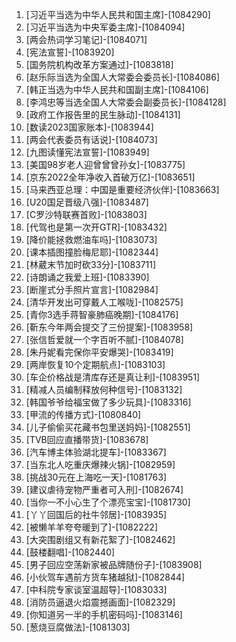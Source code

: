 
1. [习近平当选为中华人民共和国主席]-[1084290]
1. [习近平当选为中央军委主席]-[1084094]
1. [两会热词学习笔记]-[1084071]
1. [宪法宣誓]-[1083920]
1. [国务院机构改革方案通过]-[1083818]
1. [赵乐际当选为全国人大常委会委员长]-[1084086]
1. [韩正当选为中华人民共和国副主席]-[1084106]
1. [李鸿忠等当选全国人大常委会副委员长]-[1084128]
1. [政府工作报告里的民生脉动]-[1084131]
1. [数读2023国家账本]-[1083944]
1. [两会代表委员有话说]-[1084073]
1. [九图读懂宪法宣誓]-[1083949]
1. [美国98岁老人迎曾曾曾孙女]-[1083775]
1. [京东2022全年净收入首破万亿]-[1083651]
1. [马来西亚总理：中国是重要经济伙伴]-[1083663]
1. [U20国足晋级八强]-[1083487]
1. [C罗沙特联赛首败]-[1083803]
1. [代驾也是第一次开GTR]-[1083432]
1. [降价能拯救燃油车吗]-[1083073]
1. [课本插图撞脸梅尼耶]-[1082344]
1. [林葳末节加时砍33分]-[1083711]
1. [诗朗诵之我爱上班]-[1083390]
1. [断崖式分手照片宣言]-[1082984]
1. [清华开发出可穿戴人工喉咙]-[1082575]
1. [青你3选手蒋智豪肺癌晚期]-[1084176]
1. [靳东今年两会提交了三份提案]-[1083958]
1. [张信哲爱就一个字百听不腻]-[1084078]
1. [朱丹妮看完保你平安爆哭]-[1083419]
1. [两岸恢复10个定期航点]-[1083103]
1. [车企价格战是清库存还是真让利]-[1083951]
1. [精减人员编制释放何种信号]-[1083132]
1. [韩国爷爷给福宝做了多少玩具]-[1083316]
1. [甲流的传播方式]-[1080840]
1. [儿子偷偷买花藏书包里送妈妈]-[1082551]
1. [TVB回应直播带货]-[1083678]
1. [汽车博主体验湖北提车]-[1083367]
1. [当东北人吃重庆爆辣火锅]-[1082959]
1. [挑战30元在上海吃一天]-[1081763]
1. [建议虐待宠物严重者可入刑]-[1082674]
1. [当你一不小心生了个漂亮宝宝]-[1081730]
1. [丫丫回国后的社牛邻居]-[1083935]
1. [被懒羊羊夸夸暖到了]-[1082222]
1. [大突围剧组又有新花絮了]-[1082462]
1. [鼓楼翻唱]-[1082440]
1. [男子回应空荡新家被品牌随份子]-[1083908]
1. [小伙驾车遇前方货车猪越狱]-[1082844]
1. [中科院专家谈室温超导]-[1083033]
1. [消防员逼退火焰震撼画面]-[1082329]
1. [你知道另一半的手机密码吗]-[1083146]
1. [葱烧豆腐做法]-[1081303]